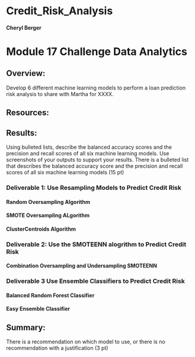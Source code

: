 # Credit_Risk_Analysis
#### Cheryl Berger
# Module 17 Challenge Data Analytics

## Overview:
Develop 6 different machine learning models to perform a loan prediction risk analysis to share with Martha for XXXX.

## Resources: 

## Results: 

Using bulleted lists, describe the balanced accuracy scores and the precision and recall scores of all six machine learning models. Use screenshots of your outputs to support your results.
There is a bulleted list that describes the balanced accuracy score and the precision and recall scores of all six machine learning models (15 pt)

### Deliverable 1: Use Resampling Models to Predict Credit Risk 

#### Random Oversampling Algorithm


#### SMOTE Oversampling ALgorithm


#### ClusterCentroids Algorithm



### Deliverable 2: Use the SMOTEENN alogrithm to Predict Credit Risk

#### Combination Oversampling and Undersampling SMOTEENN



### Deliverable 3 Use Ensemble Classifiers to Predict Credit Risk

#### Balanced Random Forest Classifier



#### Easy Ensemble Classifier




## Summary:

There is a recommendation on which model to use, or there is no recommendation with a justification (3 pt)

